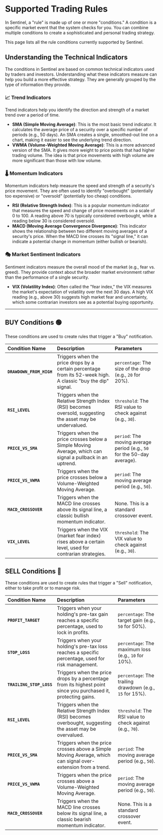 # Supported Trading Rules

In Sentinel, a "rule" is made up of one or more "conditions." A condition is a specific market event that the system checks for you. You can combine multiple conditions to create a sophisticated and personal trading strategy.

This page lists all the rule conditions currently supported by Sentinel.

## Understanding the Technical Indicators

The conditions in Sentinel are based on common technical indicators used by traders and investors. Understanding what these indicators measure can help you build a more effective strategy. They are generally grouped by the type of information they provide.

### 📈 Trend Indicators
Trend indicators help you identify the direction and strength of a market trend over a period of time.

- **SMA (Simple Moving Average)**: This is the most basic trend indicator. It calculates the average price of a security over a specific number of periods (e.g., 50 days). An SMA creates a single, smoothed-out line on a chart, making it easier to see the underlying trend direction.
- **VWMA (Volume-Weighted Moving Average)**: This is a more advanced version of the SMA. It gives more weight to price points that had higher trading volume. The idea is that price movements with high volume are more significant than those with low volume.

### 🌡️ Momentum Indicators
Momentum indicators help measure the speed and strength of a security's price movement. They are often used to identify "overbought" (potentially too expensive) or "oversold" (potentially too cheap) conditions.

- **RSI (Relative Strength Index)**: This is a popular momentum indicator that measures the speed and change of price movements on a scale of 0 to 100. A reading above 70 is typically considered overbought, while a reading below 30 is considered oversold.
- **MACD (Moving Average Convergence Divergence)**: This indicator shows the relationship between two different moving averages of a security's price. When the MACD line crosses its "signal line," it can indicate a potential change in momentum (either bullish or bearish).

### 🎭 Market Sentiment Indicators
Sentiment indicators measure the overall mood of the market (e.g., fear vs. greed). They provide context about the broader market environment rather than the performance of a single security.

- **VIX (Volatility Index)**: Often called the "fear index," the VIX measures the market's expectation of volatility over the next 30 days. A high VIX reading (e.g., above 30) suggests high market fear and uncertainty, which some contrarian investors see as a potential buying opportunity.

---

## BUY Conditions 🟢

These conditions are used to create rules that trigger a "Buy" notification.

| Condition Name | Description | Parameters |
| :--- | :--- | :--- |
| **`DRAWDOWN_FROM_HIGH`** | Triggers when the price drops by a certain percentage from its 52-week high. A classic "buy the dip" signal. | `percentage`: The size of the drop (e.g., `20` for 20%). |
| **`RSI_LEVEL`** | Triggers when the Relative Strength Index (RSI) becomes oversold, suggesting the asset may be undervalued. | `threshold`: The RSI value to check against (e.g., `30`). |
| **`PRICE_VS_SMA`** | Triggers when the price crosses below a Simple Moving Average, which can signal a pullback in an uptrend. | `period`: The moving average period (e.g., `50` for the 50-day average). |
| **`PRICE_VS_VWMA`** | Triggers when the price crosses below a Volume-Weighted Moving Average. | `period`: The moving average period (e.g., `50`). |
| **`MACD_CROSSOVER`** | Triggers when the MACD line crosses above its signal line, a classic bullish momentum indicator. | None. This is a standard crossover event. |
| **`VIX_LEVEL`** | Triggers when the VIX (market fear index) rises above a certain level, used for contrarian strategies. | `threshold`: The VIX value to check against (e.g., `30`). |

## SELL Conditions 🔴

These conditions are used to create rules that trigger a "Sell" notification, either to take profit or to manage risk.

| Condition Name | Description | Parameters |
| :--- | :--- | :--- |
| **`PROFIT_TARGET`** | Triggers when your holding's pre-tax gain reaches a specific percentage, used to lock in profits. | `percentage`: The target gain (e.g., `50` for 50%). |
| **`STOP_LOSS`** | Triggers when your holding's pre-tax loss reaches a specific percentage, used for risk management. | `percentage`: The maximum loss (e.g., `10` for 10%). |
| **`TRAILING_STOP_LOSS`**| Triggers when the price drops by a percentage from its highest point since you purchased it, protecting gains. | `percentage`: The trailing drawdown (e.g., `15` for 15%). |
| **`RSI_LEVEL`** | Triggers when the Relative Strength Index (RSI) becomes overbought, suggesting the asset may be overvalued. | `threshold`: The RSI value to check against (e.g., `70`). |
| **`PRICE_VS_SMA`** | Triggers when the price crosses above a Simple Moving Average, which can signal over-extension from a trend. | `period`: The moving average period (e.g., `50`). |
| **`PRICE_VS_VWMA`** | Triggers when the price crosses above a Volume-Weighted Moving Average. | `period`: The moving average period (e.g., `50`). |
| **`MACD_CROSSOVER`** | Triggers when the MACD line crosses below its signal line, a classic bearish momentum indicator. | None. This is a standard crossover event. |